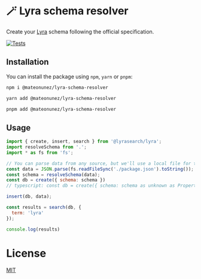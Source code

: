 # 🪄 Lyra schema resolver

Create your [Lyra](https://github.com/lyrasearch/lyra) schema following the official specification.

[![Tests](https://github.com/mateonunez/lyra-schema-resolver/actions/workflows/ci.yml/badge.svg?branch=main)](https://github.com/mateonunez/lyra-schema-resolver/actions/workflows/ci.yml)

## Installation

You can install the package using `npm`, `yarn` or `pnpm`:

```sh
npm i @mateonunez/lyra-schema-resolver
```
```sh
yarn add @mateonunez/lyra-schema-resolver
```
```sh
pnpm add @mateonunez/lyra-schema-resolver
```

## Usage

```js
import { create, insert, search } from '@lyrasearch/lyra';
import resolveSchema from '.';
import * as fs from 'fs';

// You can parse data from any source, but we'll use a local file for this example
const data = JSON.parse(fs.readFileSync('./package.json').toString());
const schema = resolveSchema(data);
const db = create({ schema: schema })
// typescript: const db = create({ schema: schema as unknown as PropertiesSchema }) this will be track with an issue

insert(db, data);

const results = search(db, {
  term: 'lyra'
});

console.log(results)
```

# License

[MIT](/LICENSE)
